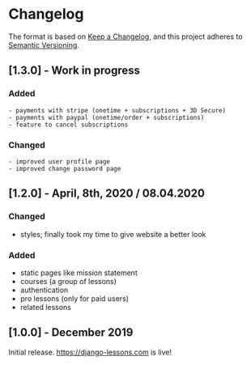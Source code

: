 # Changelog

The format is based on [Keep a Changelog](https://keepachangelog.com/en/1.0.0/),
and this project adheres to [Semantic Versioning](https://semver.org/spec/v2.0.0.html).

## [1.3.0] - Work in progress

### Added
    - payments with stripe (onetime + subscriptions + 3D Secure)
    - payments with paypal (onetime/order + subscriptions)
    - feature to cancel subscriptions

### Changed
    - improved user profile page
    - improved change password page

## [1.2.0] - April, 8th, 2020  / 08.04.2020

### Changed
 
 - styles; finally took my time to give website a better look

### Added

- static pages like mission statement
- courses (a group of lessons)
- authentication
- pro lessons (only for paid users)
- related lessons

## [1.0.0] - December 2019

 Initial release. https://django-lessons.com is live!
